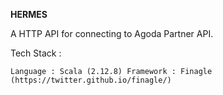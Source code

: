 **HERMES**

A HTTP API for connecting to Agoda Partner API.

Tech Stack :

``
    Language : Scala (2.12.8)
    Framework : Finagle (https://twitter.github.io/finagle/)
``
